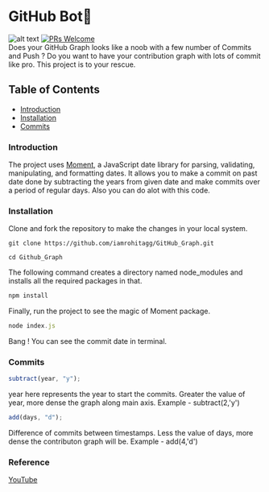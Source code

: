 # GitHub Bot🚀
![alt text](https://img.shields.io/npm/v/moment.svg?style=flat "moment")
[![PRs Welcome](https://img.shields.io/badge/PRs-welcome-brightgreen.svg?style=flat-square)](http://makeapullrequest.com)<br>
Does your GitHub Graph looks like a noob with a few number of Commits and Push ? Do you want to have your contribution graph with lots of commit like pro. This project is to your rescue.

## Table of Contents
- [Introduction](#introduction)
- [Installation](#installation)
- [Commits](#frequency)
 
### Introduction
The project uses [Moment](https://www.npmjs.com/package/moment), a JavaScript date library for parsing, validating, manipulating, and formatting dates. It allows you to make a commit on past date done by subtracting the years from given date and make commits over a period of regular days. Also you can do alot with this code.

### Installation
Clone and fork the repository to make the changes in your local system.

```git-bash
git clone https://github.com/iamrohitagg/GitHub_Graph.git

cd Github_Graph
```

The following command creates a directory named node_modules and installs all the required packages in that.

```js
npm install
```

Finally, run the project to see the magic of Moment package.

```javascript
node index.js
```
Bang !
You can see the commit date in terminal.

### Commits

```javascript
subtract(year, "y");
```
year here represents the year to start the commits. Greater the value of year, more dense the graph along main axis. Example - subtract(2,'y')

```javascript
add(days, "d");
```

Difference of commits between timestamps. Less the value of days, more dense the contributon graph will be. Example - add(4,'d')
### Reference
[YouTube](https://www.youtube.com/watch?v=2q--gA97caM)
